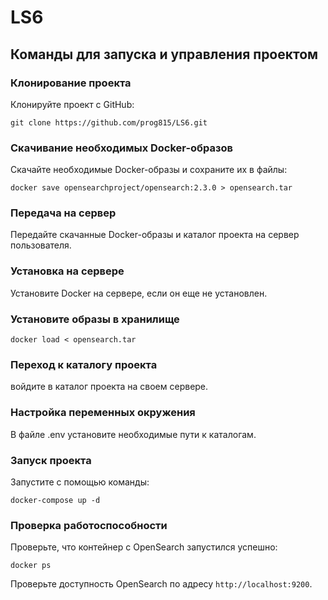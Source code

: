 # LS6

## Команды для запуска и управления проектом

### Клонирование проекта

Клонируйте проект с GitHub:
```
git clone https://github.com/prog815/LS6.git
```
### Скачивание необходимых Docker-образов

Скачайте необходимые Docker-образы и сохраните их в файлы:
```
docker save opensearchproject/opensearch:2.3.0 > opensearch.tar
```
### Передача на сервер

Передайте скачанные Docker-образы и каталог проекта на сервер пользователя.

### Установка на сервере

Установите Docker на сервере, если он еще не установлен.

### Установите образы в хранилище

```
docker load < opensearch.tar
```

### Переход к каталогу проекта

войдите в каталог проекта на своем сервере.

### Настройка переменных окружения

В файле .env установите необходимые пути к каталогам.

### Запуск проекта

Запустите с помощью команды:
```
docker-compose up -d
```
### Проверка работоспособности

Проверьте, что контейнер с OpenSearch запустился успешно:
```
docker ps
```
Проверьте доступность OpenSearch по адресу `http://localhost:9200`.

